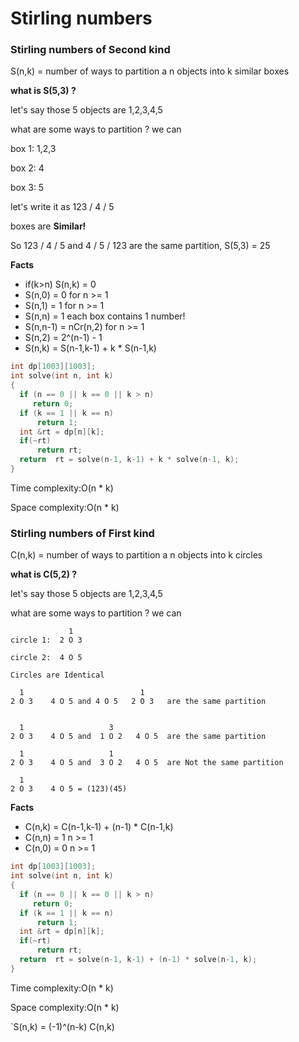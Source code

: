 # Stirling numbers

### Stirling numbers of Second kind

S(n,k) = number of ways to partition a n objects into k similar boxes

**what is S(5,3) ?**

let's say those 5 objects are 1,2,3,4,5

what are some ways to partition ? we can

box 1: 1,2,3

box 2: 4

box 3: 5

let's write it as 123 / 4 / 5

boxes are **Similar!**

So 123 / 4 / 5 and 4 / 5 / 123 are the same partition, S(5,3) = 25

**Facts**

- if(k>n) S(n,k) = 0
- S(n,0) = 0 for n >= 1
- S(n,1) = 1 for n >= 1
- S(n,n) = 1    each box contains 1 number!
- S(n,n-1) = nCr(n,2) for n >= 1
- S(n,2) = 2^(n-1) - 1
- S(n,k) = S(n-1,k-1) + k * S(n-1,k)

```cpp
int dp[1003][1003];
int solve(int n, int k) 
{ 
  if (n == 0 || k == 0 || k > n) 
     return 0; 
  if (k == 1 || k == n) 
      return 1; 
  int &rt = dp[n][k];
  if(~rt)
      return rt;
  return  rt = solve(n-1, k-1) + k * solve(n-1, k); 
} 
```

Time complexity:O(n * k)

Space complexity:O(n * k)

### Stirling numbers of First kind

C(n,k) = number of ways to partition a n objects into k circles

**what is C(5,2) ?**

let's say those 5 objects are 1,2,3,4,5

what are some ways to partition ? we can
```
             1  
circle 1:  2 O 3

circle 2:  4 O 5

Circles are Identical

  1                          1
2 O 3    4 O 5 and 4 O 5   2 O 3   are the same partition


  1                   3
2 O 3    4 O 5 and  1 O 2   4 O 5  are the same partition

  1                   1
2 O 3    4 O 5 and  3 O 2   4 O 5  are Not the same partition

  1             
2 O 3    4 O 5 = (123)(45)

```

**Facts**

- C(n,k) = C(n-1,k-1) + (n-1) * C(n-1,k)
- C(n,n) = 1  n >= 1
- C(n,0) = 0  n >= 1

```cpp
int dp[1003][1003];
int solve(int n, int k) 
{ 
  if (n == 0 || k == 0 || k > n) 
     return 0; 
  if (k == 1 || k == n) 
      return 1; 
  int &rt = dp[n][k];
  if(~rt)
      return rt;
  return  rt = solve(n-1, k-1) + (n-1) * solve(n-1, k); 
} 
```

Time complexity:O(n * k)

Space complexity:O(n * k)

`S(n,k) = (-1)^(n-k) C(n,k)
